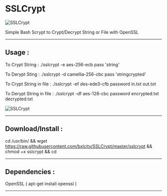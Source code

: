 # SSLCrypt

![SSLCrypt](https://i.imgur.com/io7Gr0b.png)

Simple Bash Scrypt to Crypt/Decrypt String or File with OpenSSL

______________________________________________________________________________________________

## Usage :

To Crypt String : ./sslcrypt -e aes-256-ecb pass 'string'

To Derypt Sting : ./sslcrypt -d camellia-256-cbc pass 'stringcrypted'

To Crypt String in file  : ./sslcrypt -ef des-ede3-cfb password in.txt out.txt

To Derypt String in file : ./sslcrypt -df aes-128-cbc password encrypted.txt decrypted.txt

![SSLCrypt](https://i.imgur.com/k5BCEyC.png)

______________________________________________________________________________________________


## Download/Install :

cd /usr/bin/ && wget https://raw.githubusercontent.com/bxlcity/SSLCrypt/master/sslcrypt && chmod +x sslcrypt && cd


______________________________________________________________________________________________



## Dependencies :

 OpenSSL ( apt-get install openssl )

______________________________________________________________________________________________


